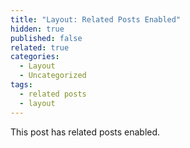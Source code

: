 ```yaml
---
title: "Layout: Related Posts Enabled"
hidden: true
published: false
related: true
categories:
  - Layout
  - Uncategorized
tags:
  - related posts
  - layout
---
```


This post has related posts enabled.